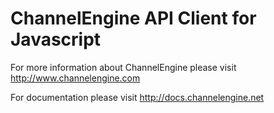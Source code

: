 # ChannelEngine API Client for Javascript
For more information about ChannelEngine please visit http://www.channelengine.com

For documentation please visit http://docs.channelengine.net
